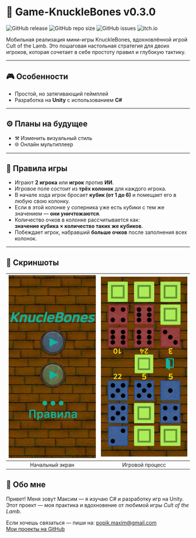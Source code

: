 # 📱 Game-KnuckleBones v0.3.0

![GitHub release](https://img.shields.io/github/v/release/TRONMAXS/Game-KnuckleBones?include_prereleases&label=release)
![GitHub repo size](https://img.shields.io/github/repo-size/TRONMAXS/Game-KnuckleBones)
![GitHub issues](https://img.shields.io/github/issues/TRONMAXS/Game-KnuckleBones)
![itch.io](https://img.shields.io/badge/play-on_itch.io-red?logo=itchdotio)

Мобильная реализация мини-игры KnuckleBones, вдохновлённой игрой Cult of the Lamb.
Это пошаговая настольная стратегия для двоих игроков, которая сочетает в себе простоту правил и глубокую тактику.

---

## 🎮 Особенности

- Простой, но затягивающий геймплей
- Разработка на **Unity** с использованием **C#**

---

## ⚙️ Планы на будущее

- ⚒️ Изменить визуальный стиль
- 🌐 Онлайн мультиплеер

---

## 📜 Правила игры

- Играют **2 игрока** или **игрок** против **ИИ**.
- Игровое поле состоит из **трёх колонок** для каждого игрока.
- В начале хода игрок бросает **кубик (от 1 до 6)** и помещает его в любую свою колонку.
- Если в этой колонке у соперника уже есть кубики с тем же значением — **они уничтожаются**.
- Количество очков в колонке рассчитывается как:  
  **значение кубика × количество таких же кубиков**.
- Побеждает игрок, набравший **больше очков** после заполнения всех колонок.

---

## 📸 Скриншоты


| <img src="Assets/StartWindow.jpg" width="250"/> | <img src="Assets/GameWindow.jpg" width="250"/> |
|:-----------------------------------------------:|:----------------------------------------------:|
|                  Начальный экран                |                 Игровой процесс                |

## 👤 Обо мне

Привет! Меня зовут Максим — я изучаю C# и разработку игр на Unity.  
Этот проект — моя практика и вдохновение от любимой игры *Cult of the Lamb*.  

Если хочешь связаться — пиши на: popik.maxim@gmail.com  
[Мои проекты на GitHub](https://github.com/TRONMAXS)
